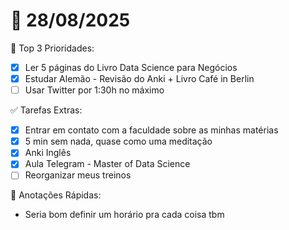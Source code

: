 # 📅 28/08/2025

🌟 Top 3 Prioridades:
- [x] Ler 5 páginas do Livro Data Science para Negócios
- [x] Estudar Alemão - Revisão do Anki + Livro Café in Berlin
- [ ] Usar Twitter por 1:30h no máximo

✅ Tarefas Extras:
- [x] Entrar em contato com a faculdade sobre as minhas matérias
- [x] 5 min sem nada, quase como uma meditação
- [x] Anki Inglês
- [x] Aula Telegram - Master of Data Science
- [ ] Reorganizar meus treinos

📖 Anotações Rápidas:
- Seria bom definir um horário pra cada coisa tbm